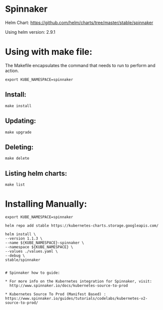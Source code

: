 Spinnaker
=============

Helm Chart: https://github.com/helm/charts/tree/master/stable/spinnaker

Using helm version: 2.9.1

# Using with make file:
The Makefile encapsulates the command that needs to run to perform and action.

```
export KUBE_NAMESPACE=spinnaker
```

## Install:
```
make install
```

## Updating:
```
make upgrade
```

## Deleting:
```
make delete
```

## Listing helm charts:
```
make list
```

# Installing Manually:
```
export KUBE_NAMESPACE=spinnaker
```

```
helm repo add stable https://kubernetes-charts.storage.googleapis.com/

helm install \
--version 1.1.3 \
--name ${KUBE_NAMESPACE}-spinnaker \
--namespace ${KUBE_NAMESPACE} \
--values ./values.yaml \
--debug \
stable/spinnaker


# Spinnaker how to guide:

* For more info on the Kubernetes integration for Spinnaker, visit:
  http://www.spinnaker.io/docs/kubernetes-source-to-prod

* Kubernetes Source To Prod (Manifest Based) :     https://www.spinnaker.io/guides/tutorials/codelabs/kubernetes-v2-source-to-prod/
